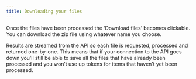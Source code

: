 ```yaml
---
title: Downloading your files
---
```


Once the files have been processed the ‘Download files’ becomes clickable. You can download the zip file using whatever name you choose.

Results are streamed from the API so each file is requested, processed and returned one-by-one. This means that if your connection to the API goes down you’ll still be able to save all the files that have already been processed and you won’t use up tokens for items that haven’t yet been processed.